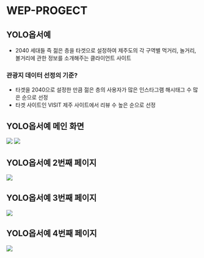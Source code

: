 # WEP-PROGECT

## YOLO옵서예
* 2040 세대들 즉 젊은 층을 타겟으로 설정하여 제주도의 각 구역별 먹거리, 놀거리, 볼거리에 관한 정보를 소개해주는 클라이언트 사이트


### 관광지 데이터 선정의 기준?
* 타겟을 2040으로 설정한 만큼 젊은 층의 사용자가 많은 인스타그램 해시태그 수 많은 순으로 선정
* 타겟 사이트인 VISIT 제주 사이트에서 리뷰 수 높은 순으로 선정



## YOLO옵서예 메인 화면
<img src = "https://user-images.githubusercontent.com/67010327/103907308-75264380-5144-11eb-9e7c-7e3745fa5a8b.png">
<img src = "https://user-images.githubusercontent.com/67010327/103850056-ab82a500-50e9-11eb-886f-2546656778ba.png">

## YOLO옵서예 2번째 페이지
<img src = "https://user-images.githubusercontent.com/67010327/103907320-78b9ca80-5144-11eb-8a2f-c113a30e1e55.png">

## YOLO옵서예 3번째 페이지
<img src = "https://user-images.githubusercontent.com/67010327/103907326-7bb4bb00-5144-11eb-9231-f77e8c09a145.png">

## YOLO옵서예 4번째 페이지
<img src = "https://user-images.githubusercontent.com/67010327/103907337-7ce5e800-5144-11eb-921f-ffe1995403a7.png">
